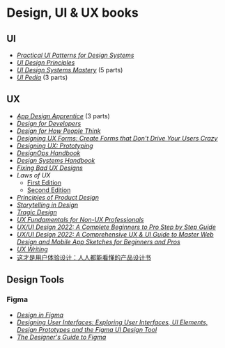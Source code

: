 # Design, UI & UX books

## UI

* [_Practical UI Patterns for Design Systems_](./books/UI/Practical%20UI%20Patterns%20for%20Design%20Systems.%20Fast-Track%20Interaction%20Design%20for%20a%20Seamless%20User%20Experience%20(Diana%20MacDonald)%20(Z-Library).pdf)
* [_UI Design Principles_](./books/UI/UI%20Design%20Principles%20Learn%20to%20create%20beautiful%20and%20usable%20interfaces%20from%20scratch%20(Michael%20Filipiuk,%20(ed.))%20(Z-Library).pdf)
* [_UI Design Systems Mastery_](./books/UI/UI%20Design%20Systems%20Mastery/) (5 parts)
* [_UI Pedia_](./books/UI/UI%20Pedia/) (3 parts)

## UX

* [_App Design Apprentice_](./books/UX/App%20Design%20Apprentice/) (3 parts)
* [_Design for Developers_](./books/UX/Design%20for%20Developers%20(Adrian%20Twarog,%20George%20Moller)%20(Z-Library).pdf)
* [_Design for How People Think_](./books/UX/Design%20for%20how%20People%20Think%20(John%20Whalen)%20(Z-Library).pdf)
* [_Designing UX Forms: Create Forms that Don't Drive Your Users Crazy_](./books/UX/Designing%20UX%20Forms%20Create%20Forms%20That%20Don’t%20Drive%20Your%20Users%20Crazy%20(Jessica%20Enders)%20(Z-Library).pdf)
* [_Designing UX: Prototyping_](./books/UX/Designing%20UX%20Prototyping%20(Ben%20Coleman,%20Dan%20Goodwin)%20(Z-Library).pdf)
* [_DesignOps Handbook_](./books/UX/DesignOps%20Handbook%20(Kate%20Battles,%20Meredith%20Black,%20Dave%20Malouf%20etc.)%20(Z-Library).pdf)
* [_Design Systems Handbook_](./books/UX/Design%20Systems%20Handbook%20(Marco%20Suarez,%20Jina%20Anne,%20Katie%20Sylor-Miller%20etc.)%20(Z-Library).pdf)
* [_Fixing Bad UX Designs_](./books/UX/Fixing%20Bad%20UX%20Designs%20(Lisandra%20Maioli)%20(Z-Library).pdf)
* _Laws of UX_
    * [First Edition](./books/UX/Laws%20of%20UX%20-%20Using%20Psychology%20to%20Design%20Better%20Products%20%20Services%20(Jon%20Yablonski)%20(Z-Library).pdf)
    * [Second Edition](./books/UX/Laws%20of%20UX%20Using%20Psychology%20to%20Design%20Better%20Products%20%20Services%20(Jon%20Yablonski)%20(Z-Library).pdf)
* [_Principles of Product Design_](./books/UX/Principles%20of%20Product%20Design%20(Aarron%20Walter)%20(Z-Library).pdf)
* [_Storytelling in Design_](./books/UX/Storytelling%20in%20Design%20Defining,%20Designing,%20and%20Selling%20Multidevice%20Products%20(Anna%20Dahlström)%20(Z-Library).epub)
* [_Tragic Design_](./books/UX/ebin.pub_tragic-design-the-true-impact-of-bad-design-and-how-to-fix-it-0636920038887-9781491923610-149192361x.pdf)
* [_UX Fundamentals for Non-UX Professionals_](./books/UX/UX%20Fundamentals%20for%20Non-UX%20Professionals%20User%20Experience%20Principles%20for%20Managers,%20Writers,%20Designers,%20and%20Developers%20(Edward%20Stull)%20(Z-Library).pdf)
* [_UX/UI Design 2022: A Complete Beginners to Pro Step by Step Guide_](./books/UX/dokumen.pub_ux-ui-design-2022-a-complete-beginners-to-pro-step-by-step-guide-to-ux-ui-design-and-mastering-the-fundamentals-of-web-design-with-latest-tips-amp-techniques.epub)
* [_UX/UI Design 2022: A Comprehensive UX & UI Guide to Master Web Design and Mobile App Sketches for Beginners and Pros_](./books/UX/dokumen.pub_ux-ui-design-2022-a-comprehensive-ui-amp-ux-guide-to-master-web-design-and-mobile-app-sketches-for-beginners-and-pros.epub)
* [_UX Writing_](./books/UX/UX%20Writing%20Designing%20User-Centered%20Content%20[Team-IRA]%20(Jason%20C.%20K.%20Tham,%20Tharon%20Howard%20etc.)%20(Z-Library).pdf)
* [这才是用户体验设计：人人都能看懂的产品设计书](./books/UX/这才是用户体验设计：人人都能看懂的产品设计书.pdf)

## Design Tools

### Figma

* [_Design in Figma_](./books/design-tools/Figma/Designing%20in%20Figma%20(Eugene%20Fedorenko)%20(Z-Library).pdf)
* [_Designing User Interfaces: Exploring User Interfaces, UI Elements, Design Prototypes and the Figma UI Design Tool_](<./books/design-tools/Figma/Designing User Interfaces Exploring User Interfaces, UI Elements, Design Prototypes and the Figma UI Design Tool (English... (Dario Calonaci) (Z-Library).pdf>)
* [_The Designer's Guide to Figma_](./books/design-tools/Figma/The%20Designer’s%20Guide%20to%20Figma%20Master%20Prototyping,%20Collaboration,%20Handoff,%20and%20Workflow%20(Daniel%20Schwarz)%20(Z-Library).epub)